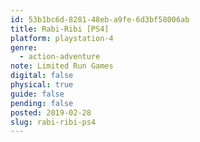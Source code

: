 ```yaml
---
id: 53b1bc6d-8281-48eb-a9fe-6d3bf58006ab
title: Rabi-Ribi [PS4]
platform: playstation-4
genre:
  - action-adventure
note: Limited Run Games
digital: false
physical: true
guide: false
pending: false
posted: 2019-02-28
slug: rabi-ribi-ps4
---
```

